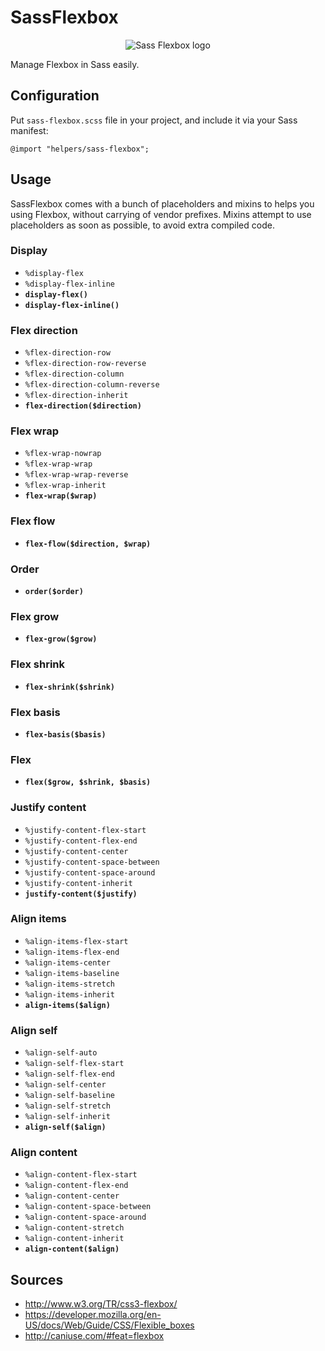 # SassFlexbox

<p align="center">
    <img src="https://raw.githubusercontent.com/zessx/sass-flexbox/master/sass-flexbox.png" alt="Sass Flexbox logo">
</p>

Manage Flexbox in Sass easily.

## Configuration

Put `sass-flexbox.scss` file in your project, and include it via your Sass manifest:

    @import "helpers/sass-flexbox";
    
## Usage

SassFlexbox comes with a bunch of placeholders and mixins to helps you using Flexbox, without carrying of vendor prefixes. Mixins attempt to use placeholders as soon as possible, to avoid extra compiled code. 

### Display

- `%display-flex`
- `%display-flex-inline`
- **`display-flex()`**
- **`display-flex-inline()`**

### Flex direction

- `%flex-direction-row`
- `%flex-direction-row-reverse`
- `%flex-direction-column`
- `%flex-direction-column-reverse`
- `%flex-direction-inherit`
- **`flex-direction($direction)`** 

### Flex wrap

- `%flex-wrap-nowrap`
- `%flex-wrap-wrap`
- `%flex-wrap-wrap-reverse`
- `%flex-wrap-inherit`
- **`flex-wrap($wrap)`**

### Flex flow

- **`flex-flow($direction, $wrap)`**

### Order

- **`order($order)`**

### Flex grow

- **`flex-grow($grow)`**

### Flex shrink

- **`flex-shrink($shrink)`**

### Flex basis

- **`flex-basis($basis)`**

### Flex

- **`flex($grow, $shrink, $basis)`**

### Justify content

- `%justify-content-flex-start`
- `%justify-content-flex-end`
- `%justify-content-center`
- `%justify-content-space-between`
- `%justify-content-space-around`
- `%justify-content-inherit`
- **`justify-content($justify)`**

### Align items

- `%align-items-flex-start`
- `%align-items-flex-end`
- `%align-items-center`
- `%align-items-baseline`
- `%align-items-stretch`
- `%align-items-inherit`
- **`align-items($align)`**

### Align self

- `%align-self-auto`
- `%align-self-flex-start`
- `%align-self-flex-end`
- `%align-self-center`
- `%align-self-baseline`
- `%align-self-stretch`
- `%align-self-inherit`
- **`align-self($align)`**

### Align content

- `%align-content-flex-start`
- `%align-content-flex-end`
- `%align-content-center`
- `%align-content-space-between`
- `%align-content-space-around`
- `%align-content-stretch`
- `%align-content-inherit`
- **`align-content($align)`**

## Sources

- http://www.w3.org/TR/css3-flexbox/
- https://developer.mozilla.org/en-US/docs/Web/Guide/CSS/Flexible_boxes
- http://caniuse.com/#feat=flexbox
